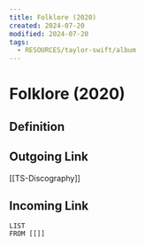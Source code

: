 ```yaml
---
title: Folklore (2020)
created: 2024-07-20
modified: 2024-07-20
tags:
  - RESOURCES/taylor-swift/album
---
```

# Folklore (2020)
## Definition

## Outgoing Link
[[TS-Discography]]
## Incoming Link
```dataview
LIST
FROM [[]]
``` 
